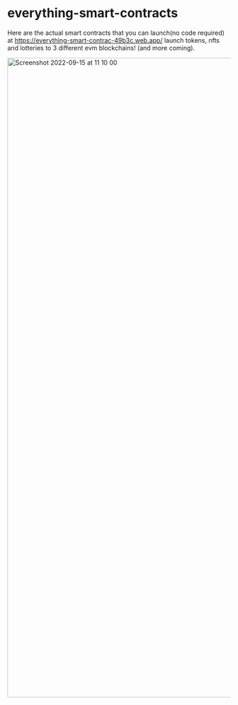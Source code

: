 # everything-smart-contracts
Here are the actual smart contracts that you can launch(no code required) at https://everything-smart-contrac-49b3c.web.app/ launch tokens, nfts and lotteries to 3 different evm blockchains! (and more coming).


<img width="1440" alt="Screenshot 2022-09-15 at 11 10 00" src="https://user-images.githubusercontent.com/98053458/190355840-ed799699-388e-4626-9612-f9cec9173e0a.png">
